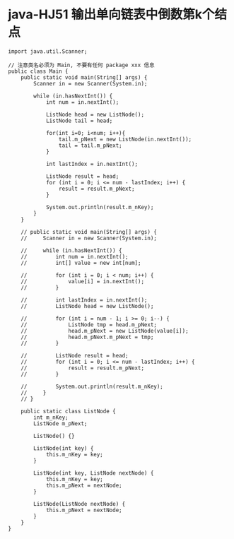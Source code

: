 # java-HJ51 输出单向链表中倒数第k个结点


    import java.util.Scanner;
    
    // 注意类名必须为 Main, 不要有任何 package xxx 信息
    public class Main {
        public static void main(String[] args) {
            Scanner in = new Scanner(System.in);
    
            while (in.hasNextInt()) {
                int num = in.nextInt();
    
                ListNode head = new ListNode();
                ListNode tail = head;
    
                for(int i=0; i<num; i++){
                    tail.m_pNext = new ListNode(in.nextInt());
                    tail = tail.m_pNext;
                }
    
                int lastIndex = in.nextInt();
                
                ListNode result = head;
                for (int i = 0; i <= num - lastIndex; i++) {
                    result = result.m_pNext;
                }
    
                System.out.println(result.m_nKey);
            }
        }
    
        // public static void main(String[] args) {
        //     Scanner in = new Scanner(System.in);
    
        //     while (in.hasNextInt()) {
        //         int num = in.nextInt();
        //         int[] value = new int[num];
    
        //         for (int i = 0; i < num; i++) {
        //             value[i] = in.nextInt();
        //         }
    
        //         int lastIndex = in.nextInt();
        //         ListNode head = new ListNode();
    
        //         for (int i = num - 1; i >= 0; i--) {
        //             ListNode tmp = head.m_pNext;
        //             head.m_pNext = new ListNode(value[i]);
        //             head.m_pNext.m_pNext = tmp;
        //         }
    
        //         ListNode result = head;
        //         for (int i = 0; i <= num - lastIndex; i++) {
        //             result = result.m_pNext;
        //         }
    
        //         System.out.println(result.m_nKey);
        //     }
        // }
    
        public static class ListNode {
            int m_nKey;
            ListNode m_pNext;
    
            ListNode() {}
    
            ListNode(int key) {
                this.m_nKey = key;
            }
    
            ListNode(int key, ListNode nextNode) {
                this.m_nKey = key;
                this.m_pNext = nextNode;
            }
    
            ListNode(ListNode nextNode) {
                this.m_pNext = nextNode;
            }
        }
    }
    

  


